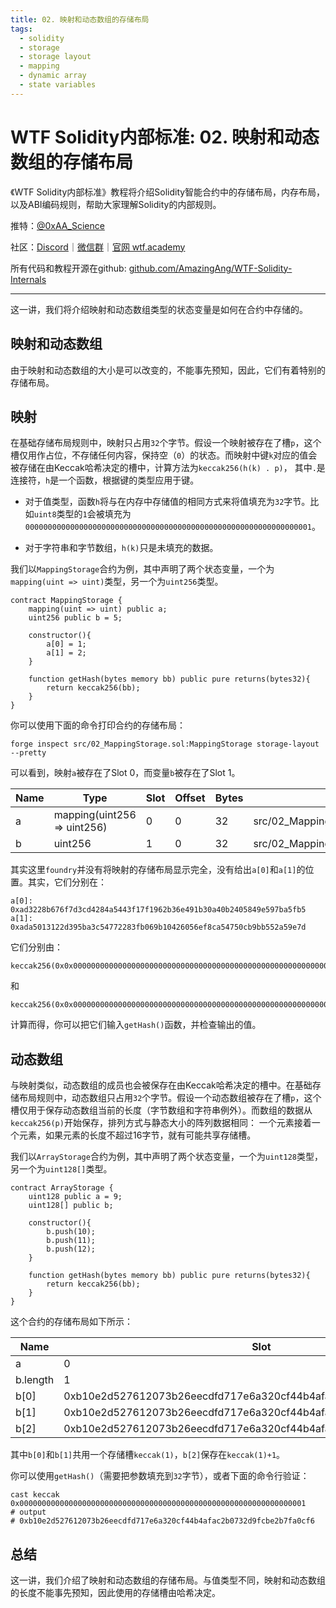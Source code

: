 ```yaml
---
title: 02. 映射和动态数组的存储布局
tags:
  - solidity
  - storage
  - storage layout
  - mapping
  - dynamic array
  - state variables
---
```


# WTF Solidity内部标准: 02. 映射和动态数组的存储布局

《WTF Solidity内部标准》教程将介绍Solidity智能合约中的存储布局，内存布局，以及ABI编码规则，帮助大家理解Solidity的内部规则。

推特：[@0xAA_Science](https://twitter.com/0xAA_Science)

社区：[Discord](https://discord.gg/5akcruXrsk)｜[微信群](https://docs.google.com/forms/d/e/1FAIpQLSe4KGT8Sh6sJ7hedQRuIYirOoZK_85miz3dw7vA1-YjodgJ-A/viewform?usp=sf_link)｜[官网 wtf.academy](https://wtf.academy)

所有代码和教程开源在github: [github.com/AmazingAng/WTF-Solidity-Internals](https://github.com/AmazingAng/WTF-Solidity-Internals)

-----

这一讲，我们将介绍映射和动态数组类型的状态变量是如何在合约中存储的。

## 映射和动态数组

由于映射和动态数组的大小是可以改变的，不能事先预知，因此，它们有着特别的存储布局。

## 映射

在基础存储布局规则中，映射只占用`32`个字节。假设一个映射被存在了槽`p`，这个槽仅用作占位，不存储任何内容，保持空（`0`）的状态。而映射中键`k`对应的值会被存储在由Keccak哈希决定的槽中，计算方法为`keccak256(h(k) . p)`， 其中`.`是连接符，`h`是一个函数，根据键的类型应用于键。

- 对于值类型，函数`h`将与在内存中存储值的相同方式来将值填充为`32`字节。比如`uint8`类型的`1`会被填充为`0000000000000000000000000000000000000000000000000000000000000001`。

- 对于字符串和字节数组，`h(k)`只是未填充的数据。

我们以`MappingStorage`合约为例，其中声明了两个状态变量，一个为`mapping(uint => uint)`类型，另一个为`uint256`类型。

```solidity
contract MappingStorage {
    mapping(uint => uint) public a;
    uint256 public b = 5;

    constructor(){
        a[0] = 1;
        a[1] = 2;
    }

    function getHash(bytes memory bb) public pure returns(bytes32){
        return keccak256(bb);
    }
}
```

你可以使用下面的命令打印合约的存储布局：

```shell
forge inspect src/02_MappingStorage.sol:MappingStorage storage-layout --pretty
```

可以看到，映射`a`被存在了Slot 0，而变量`b`被存在了Slot 1。

| Name | Type                        | Slot | Offset | Bytes | Contract                                 |
|------|-----------------------------|------|--------|-------|------------------------------------------|
| a    | mapping(uint256 => uint256) | 0    | 0      | 32    | src/02_MappingStorage.sol:MappingStorage |
| b    | uint256                     | 1    | 0      | 32    | src/02_MappingStorage.sol:MappingStorage |

其实这里`foundry`并没有将映射的存储布局显示完全，没有给出`a[0]`和`a[1]`的位置。其实，它们分别在：

```
a[0]: 0xad3228b676f7d3cd4284a5443f17f1962b36e491b30a40b2405849e597ba5fb5
a[1]: 0xada5013122d395ba3c54772283fb069b10426056ef8ca54750cb9bb552a59e7d
```

它们分别由：

```
keccak256(0x0x00000000000000000000000000000000000000000000000000000000000000000000000000000000000000000000000000000000000000000000000000000000)
```

和

```
keccak256(0x0x00000000000000000000000000000000000000000000000000000000000000010000000000000000000000000000000000000000000000000000000000000000)
```

计算而得，你可以把它们输入`getHash()`函数，并检查输出的值。

## 动态数组

与映射类似，动态数组的成员也会被保存在由Keccak哈希决定的槽中。在基础存储布局规则中，动态数组只占用`32`个字节。假设一个动态数组被存在了槽`p`，这个槽仅用于保存动态数组当前的长度（字节数组和字符串例外）。而数组的数据从`keccak256(p)`开始保存，排列方式与静态大小的阵列数据相同： 一个元素接着一个元素，如果元素的长度不超过16字节，就有可能共享存储槽。

我们以`ArrayStorage`合约为例，其中声明了两个状态变量，一个为`uint128`类型，另一个为`uint128[]`类型。

```solidity
contract ArrayStorage {
    uint128 public a = 9;
    uint128[] public b;

    constructor(){
        b.push(10);
        b.push(11);
        b.push(12);
    }
    
    function getHash(bytes memory bb) public pure returns(bytes32){
        return keccak256(bb);
    }
}
```

这个合约的存储布局如下所示：

| Name | Slot |
|------|-----------------------------|
| a    | 0 |
| b.length    | 1 |
| b[0] | 0xb10e2d527612073b26eecdfd717e6a320cf44b4afac2b0732d9fcbe2b7fa0cf6 |
| b[1] | 0xb10e2d527612073b26eecdfd717e6a320cf44b4afac2b0732d9fcbe2b7fa0cf6 |
| b[2] | 0xb10e2d527612073b26eecdfd717e6a320cf44b4afac2b0732d9fcbe2b7fa0cf7 |

其中`b[0]`和`b[1]`共用一个存储槽`keccak(1)`，`b[2]`保存在`keccak(1)+1`。

你可以使用`getHash()`（需要把参数填充到`32`字节），或者下面的命令行验证：

```shell
cast keccak 0x0000000000000000000000000000000000000000000000000000000000000001
# output
# 0xb10e2d527612073b26eecdfd717e6a320cf44b4afac2b0732d9fcbe2b7fa0cf6
```

## 总结

这一讲，我们介绍了映射和动态数组的存储布局。与值类型不同，映射和动态数组的长度不能事先预知，因此使用的存储槽由哈希决定。